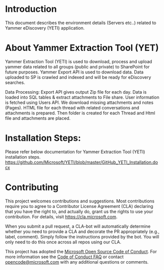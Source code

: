 
# Introduction

This document describes the environment details (Servers etc..) related to Yammer eDiscovery (YETI) application.


# About Yammer Extraction Tool (YET)

Yammer Extraction Tool (YETI) is used to download, process and upload yammer data related to all groups (public and private) to SharePoint for future purposes. Yammer Export API is used to download data. Data uploaded to SP is crawled and indexed and will be ready for eDiscovery searches. 

Data Processing:
Export API gives output Zip file for each day. Data is loaded into SQL tables & extract attachments to File share. User information is fetched using Users API. We download missing attachments and notes (Pages). HTML file for each thread with related conversations and attachments is prepared. Then folder is created for each Thread and Html file and attachments are placed.


# Installation Steps:

Please refer below documentation for Yammer Extraction Tool (YETI) installation steps.
https://github.com/Microsoft/YETI/blob/master/GitHub_YETI_Installation.docx


# Contributing

This project welcomes contributions and suggestions.  Most contributions require you to agree to a
Contributor License Agreement (CLA) declaring that you have the right to, and actually do, grant us
the rights to use your contribution. For details, visit https://cla.microsoft.com.

When you submit a pull request, a CLA-bot will automatically determine whether you need to provide
a CLA and decorate the PR appropriately (e.g., label, comment). Simply follow the instructions
provided by the bot. You will only need to do this once across all repos using our CLA.

This project has adopted the [Microsoft Open Source Code of Conduct](https://opensource.microsoft.com/codeofconduct/).
For more information see the [Code of Conduct FAQ](https://opensource.microsoft.com/codeofconduct/faq/) or
contact [opencode@microsoft.com](mailto:opencode@microsoft.com) with any additional questions or comments.



